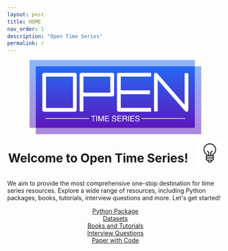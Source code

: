 ```yaml
---
layout: post
title: HOME
nav_order: 1
description: "Open Time Series"
permalink: /
---
```


<div style="display: flex; flex-direction: column; align-items: center;">
  <img src="/assets/images/large-logo.png" alt="Large Logo" style="max-width: 400px;">
</div>


<div style="display: flex; align-items: center; justify-content: center;">
  <div>
    <h1>Welcome to Open Time Series!</h1>
  </div>
  <div style="margin-left: 20px;">
    <img src="/assets/images/bulb.gif" alt="Alt Text" width="60">
  </div>
</div>


We aim to provide the most comprehensive one-stop destination for time series resources. 
Explore a wide range of resources, including Python packages, books, tutorials, interview questions and more. Let's get started! 


<div style="text-align: center;">
  <a href="https://awesometimeseries.github.io/" class="btn btn-primary fs-5 mb-4 mb-md-0 mr-2" style="width: 200px;">Python Package</a>
</div>
<div style="text-align: center;">
  <a href="https://awesometimeseries.github.io/" class="btn btn-primary fs-5 mb-4 mb-md-0 mr-2" style="width: 200px;">Datasets</a>
</div>
<div style="text-align: center;">
  <a href="https://awesometimeseries.github.io/" class="btn btn-primary fs-5 mb-4 mb-md-0 mr-2" style="width: 200px;">Books and Tutorials</a>
</div>
<div style="text-align: center;">
  <a href="https://awesometimeseries.github.io/" class="btn btn-primary fs-5 mb-4 mb-md-0 mr-2" style="width: 200px;">Interview Questions</a>
</div>
<div style="text-align: center;">
  <a href="https://awesometimeseries.github.io/" class="btn btn-primary fs-5 mb-4 mb-md-0 mr-2" style="width: 200px;">Paper with Code</a>
</div>

